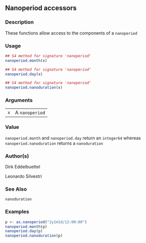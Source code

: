 

## Nanoperiod accessors

### Description

These functions allow access to the components of a `nanoperiod`

### Usage

``` R
## S4 method for signature 'nanoperiod'
nanoperiod.month(x)

## S4 method for signature 'nanoperiod'
nanoperiod.day(x)

## S4 method for signature 'nanoperiod'
nanoperiod.nanoduration(x)
```

### Arguments

|     |                |
|-----|----------------|
| `x` | A `nanoperiod` |

### Value

`nanoperiod.month` and `nanoperiod.day` return an `integer64` whereas
`nanoperiod.nanoduration` returns a `nanoduration`

### Author(s)

Dirk Eddelbuettel

Leonardo Silvestri

### See Also

`nanoduration`

### Examples

``` R
p <- as.nanoperiod("2y1m1d/12:00:00")
nanoperiod.month(p)
nanoperiod.day(p)
nanoperiod.nanoduration(p)
```


